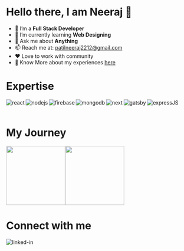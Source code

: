 # Hello there, I am Neeraj 👋

- 🔭 I’m a **Full Stack Developer**
- 🌱 I’m currently learning **Web Designing**
- 💬 Ask me about **Anything**
- 📫 Reach me at: patilneeraj2212@gmail.com
- ❤️ Love to work with community
- 📑 Know More about my experiences [here](bit.ly/neerajpatil-dec)



# Expertise
<img align="left" alt="react" src="https://img.shields.io/badge/react%20-%2320232a.svg?&style=for-the-badge&logo=react&logoColor=%2361DAFB" />
<img align="left" alt="nodejs" src="https://img.shields.io/badge/node.js%20-%2343853D.svg?&style=for-the-badge&logo=node.js&logoColor=green" />
<img aligh="left" alt="expressJS" src="https://img.shields.io/badge/express.js-%23404d59.svg?style=for-the-badge&logo=express&logoColor=%2361DAFB" />
<img align="left" alt="firebase" src="https://img.shields.io/badge/Firebase%20-%23F4820D.svg?&style=for-the-badge&logo=firebase&logoColor=%FFCB2B" />
<img align="left" alt="mongodb" src="https://img.shields.io/badge/MongoDB%20-%233FA037.svg?logo=mongodb&logoColor=brightgreen&style=for-the-badge" />
<img align="left" alt="next" src="https://img.shields.io/badge/NEXT%20-%23000000.svg?&style=for-the-badge&logo=next.js&logoColor=white" />
<img align="left" alt="gatsby" src="https://img.shields.io/badge/Gatsby%20-%23663399.svg?&style=for-the-badge&logo=gatsby&logoColor=white" />

<br>
<br>

# My Journey
<img height="160em" src="https://github-readme-stats.vercel.app/api?username=neeraj2212&show_icons=true&include_all_commits=true&count_private=true&custom_title=GitHub+Stats&theme=dark"><img height="160em" src="https://github-readme-stats.vercel.app/api/top-langs/?username=neeraj2212&layout=compact&theme=dark">


# Connect with me
[<img align="left" alt="linked-in" src="https://img.shields.io/badge/linkedin-%230077B5.svg?&style=for-the-badge&logo=linkedin&logoColor=white" />](https://www.linkedin.com/in/neeraj-2212)

<br>



<!--
**Neeraj2212/Neeraj2212** is a ✨ _special_ ✨ repository because its `README.md` (this file) appears on your GitHub profile.

Here are some ideas to get you started:

- 🔭 I’m currently working on ...
- 🌱 I’m currently learning ...
- 👯 I’m looking to collaborate on ...
- 🤔 I’m looking for help with ...
- 💬 Ask me about ...
- 📫 How to reach me: ...
- 😄 Pronouns: ...
- ⚡ Fun fact: ...
-->
